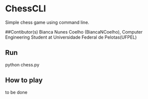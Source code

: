 # ChessCLI
Simple chess game using command line.

##Contibutor(s)
Bianca Nunes Coelho (BiancaNCoelho), Computer Engineering Student at Universidade Federal de Pelotas(UFPEL)

## Run
python chess.py

## How to play
to be done
